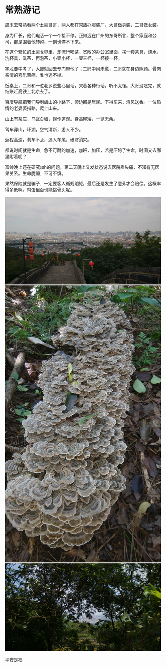 常熟游记
=======
周末去常熟看两个土豪哥哥，两人都在常熟办服装厂，大哥做男装，二哥做女装。

身为厂长，他们电话一个一个接不停。正如远在广州的东哥所言，整个家庭和公司，都是围着他转的，一刻也停不下来。

在这个繁忙的土豪世界里，却流行喝茶，宽敞的办公室里面，摆一套茶具，烧水，洗杯具，洗茶，再泡茶，小壶小杯，一壶三杯，一杯接一杯。

宇龙要中考了，大嫂就回去专门带他了；二妈中风未愈，二哥就在身边照顾。骨肉亲情的喜乐苦痛，谁也逃不掉。

饭桌上，二哥和一位老乡说些心里话，夹着各种行话，听不太懂。大哥没吃完，就结账赶高铁上北京去了。

百度导航把我们导到虞山的小路下，旁边都是居民。下得车来，清风送香。一位热情的老婆婆指路，爬上山来。

山上有茶庄，乌瓦白墙，误作道观。身高屋矮，一览无余。

驾车穿山，环湖，空气清新，游人不少。

返程高速，刹车不及，追人车尾，破财消灾。

都说时间就是生命，急不可耐的加速，加班，加压，若是压垮了生命，时间又去哪里附着呢？

富帅晚上还在研究ssh的问题，第二天晚上又发状态说去医院看头痛，不知有无因果关系。生命脆弱，不可不慎。

果然保险就是骗子，一定要客人循规蹈矩，最后还是发生了意外才会赔偿。这概率得多低啊。鸡蛋里面也能挑骨头呢。

![虞山风光](mountain_yu.jpg)
![虞山风光](mountain_yu_mushroom.jpg)
![虞山风光](mountain_yu_tree.jpg)

平安是福
